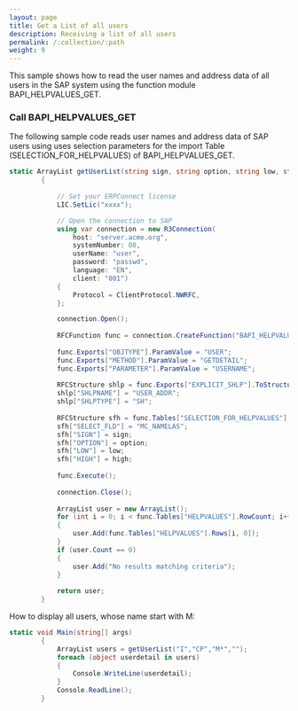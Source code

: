 ```yaml
---
layout: page
title: Get a List of all users
description: Receiving a list of all users
permalink: /:collection/:path
weight: 9
---
```


This sample shows how to read the user names and address data of all users in the SAP system using the function module BAPI_HELPVALUES_GET.<br>

### Call BAPI_HELPVALUES_GET

The following sample code reads user names and address data of SAP users using uses selection parameters for the import Table (SELECTION_FOR_HELPVALUES) of BAPI_HELPVALUES_GET.

```csharp
static ArrayList getUserList(string sign, string option, string low, string high)
        { 
  
            // Set your ERPConnect license
            LIC.SetLic("xxxx");

            // Open the connection to SAP
            using var connection = new R3Connection(
                host: "server.acme.org",
                systemNumber: 00,
                userName: "user",
                password: "passwd",
                language: "EN",
                client: "001")
            {
                Protocol = ClientProtocol.NWRFC,
            };

            connection.Open();    
  
            RFCFunction func = connection.CreateFunction("BAPI_HELPVALUES_GET");
  
            func.Exports["OBJTYPE"].ParamValue = "USER";
            func.Exports["METHOD"].ParamValue = "GETDETAIL";
            func.Exports["PARAMETER"].ParamValue = "USERNAME";
  
            RFCStructure shlp = func.Exports["EXPLICIT_SHLP"].ToStructure();
            shlp["SHLPNAME"] = "USER_ADDR";
            shlp["SHLPTYPE"] = "SH";
  
            RFCStructure sfh = func.Tables["SELECTION_FOR_HELPVALUES"].AddRow(); ;
            sfh["SELECT_FLD"] = "MC_NAMELAS";
            sfh["SIGN"] = sign;
            sfh["OPTION"] = option;
            sfh["LOW"] = low;
            sfh["HIGH"] = high;
  
            func.Execute();
  
            connection.Close();
  
            ArrayList user = new ArrayList();
            for (int i = 0; i < func.Tables["HELPVALUES"].RowCount; i++)
            {
                user.Add(func.Tables["HELPVALUES"].Rows[i, 0]);
            }
            if (user.Count == 0)
            {
                user.Add("No results matching criteria");
            }               
  
            return user;                           
        }
```

How to display all users, whose name start with M:

```csharp
static void Main(string[] args)
        {
            ArrayList users = getUserList("I","CP","M*","");
            foreach (object userdetail in users)
            {
                Console.WriteLine(userdetail);
            }
            Console.ReadLine();
        }
```
